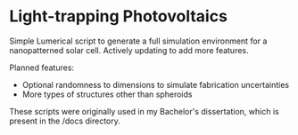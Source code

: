 # Light-trapping Photovoltaics

Simple Lumerical script to generate a full simulation environment for a nanopatterned solar cell. Actively updating to add more features.

Planned features: 
- Optional randomness to dimensions to simulate fabrication uncertainties
- More types of structures other than spheroids

These scripts were originally used in my Bachelor's dissertation, which is present in the /docs directory.
